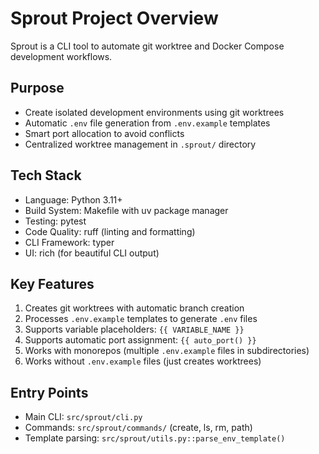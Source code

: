 # Sprout Project Overview

Sprout is a CLI tool to automate git worktree and Docker Compose development workflows.

## Purpose
- Create isolated development environments using git worktrees
- Automatic `.env` file generation from `.env.example` templates
- Smart port allocation to avoid conflicts
- Centralized worktree management in `.sprout/` directory

## Tech Stack
- Language: Python 3.11+
- Build System: Makefile with uv package manager
- Testing: pytest
- Code Quality: ruff (linting and formatting)
- CLI Framework: typer
- UI: rich (for beautiful CLI output)

## Key Features
1. Creates git worktrees with automatic branch creation
2. Processes `.env.example` templates to generate `.env` files
3. Supports variable placeholders: `{{ VARIABLE_NAME }}`
4. Supports automatic port assignment: `{{ auto_port() }}`
5. Works with monorepos (multiple `.env.example` files in subdirectories)
6. Works without `.env.example` files (just creates worktrees)

## Entry Points
- Main CLI: `src/sprout/cli.py`
- Commands: `src/sprout/commands/` (create, ls, rm, path)
- Template parsing: `src/sprout/utils.py::parse_env_template()`